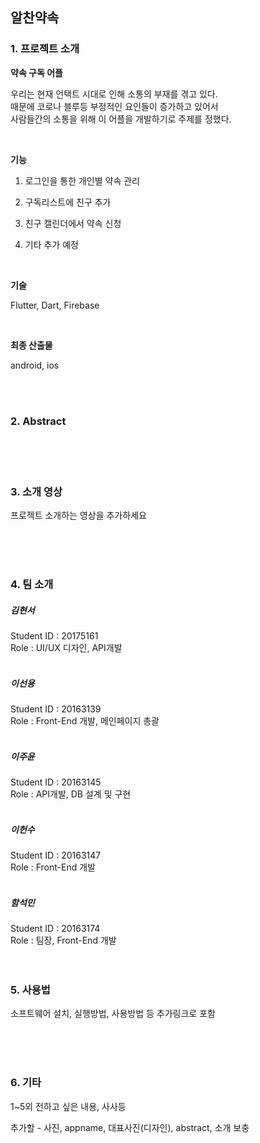## 알찬약속

### 1. 프로젝트 소개

  **약속 구독 어플**

우리는 현재 언택트 시대로 인해 소통의 부재를 겪고 있다. <br>
때문에 코로나 블루등 부정적인 요인들이 증가하고 있어서 <br>
사람들간의 소통을 위해 이 어플을 개발하기로 주제를 정했다.<br>

<br>

**기능** 

1) 로그인을 통한 개인별 약속 관리

2) 구독리스트에 친구 추가

3) 친구 캘린더에서 약속 신청

4) 기타 추가 예정

<br>

**기술**

Flutter, Dart, Firebase

<br>

**최종 산출물**

android, ios

<br>
<br>

### 2. Abstract<br>

<br>
<br>
<br>

### 3. 소개 영상

프로젝트 소개하는 영상을 추가하세요

<br>
<br>
<br>

### 4. 팀 소개

##### 김현서
Student ID : 20175161   
Role : UI/UX 디자인, API개발
  <br>
  <br>

##### 이선용
Student ID : 20163139 <br>
Role : Front-End 개발, 메인페이지 총괄
   <br>
   <br>

##### 이주윤
Student ID : 20163145 <br>
Role : API개발, DB 설계 및 구현
   <br>
   <br>

##### 이헌수
Student ID : 20163147 <br>
Role : Front-End 개발
   <br>
   <br>

##### 함석민
Student ID : 20163174 <br>
Role : 팀장, Front-End 개발
   <br>
   <br>
   <br>

### 5. 사용법

소프트웨어 설치, 실행방법, 사용방법 등 추가링크로 포함


<br>
<br>
<br>

### 6. 기타

1~5외 전하고 싶은 내용, 사사등

추가할  - 사진, appname, 대표사진(디자인), abstract, 소개 보충
